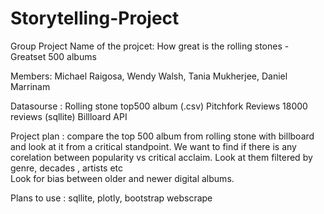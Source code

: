 # Storytelling-Project
Group Project 
Name of the projcet: How great is the rolling stones - Greatset 500 albums

Members: Michael Raigosa, Wendy Walsh, Tania Mukherjee, Daniel Marrinam

Datasourse : Rolling stone top500 album  (.csv)
             Pitchfork Reviews 18000 reviews (sqllite)
             Billloard API 
             
Project plan : compare the top 500 album from rolling stone with billboard and look at it from a critical standpoint. 
               We want to find if there is any corelation between popularity vs critical acclaim.
               Look at them filtered by genre, decades , artists etc  
               Look for bias between older and newer digital albums.
               
Plans to use : sqllite, plotly, bootstrap webscrape 
